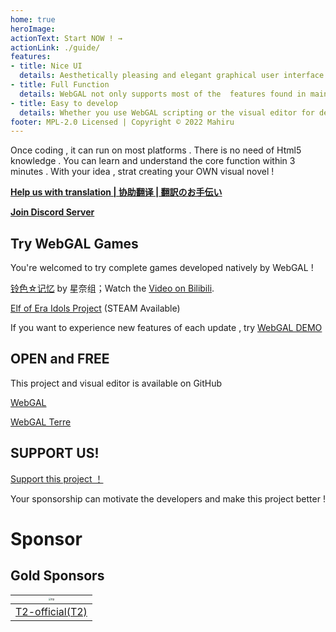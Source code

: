```yaml
---
home: true
heroImage: 
actionText: Start NOW ! →
actionLink: ./guide/
features:
- title: Nice UI
  details: Aesthetically pleasing and elegant graphical user interface with interactive effects, providing a better using experience.
- title: Full Function
  details: WebGAL not only supports most of the  features found in mainstream visual novel engines, but you can also use Pixi.js to add custom effects to your game.
- title: Easy to develop
  details: Whether you use WebGAL scripting or the visual editor for development, it is simple and natural.
footer: MPL-2.0 Licensed | Copyright © 2022 Mahiru
---
```


Once coding , it can run on most platforms . There is no need of Html5 knowledge . You can learn and understand the core function within 3 minutes . With your idea , strat creating your OWN visual novel !

**[Help us with translation | 协助翻译 | 翻訳のお手伝い ](https://github.com/MakinoharaShoko/WebGAL/tree/dev/packages/webgal/src/translations)**

**[Join Discord Server](https://discord.gg/kPrQkJttJy)**

## Try WebGAL Games

You're welcomed to try complete games developed natively by WebGAL !

[铃色☆记忆](http://hoshinasuzu.cn/) by 星奈组；Watch the [Video on Bilibili](https://www.bilibili.com/video/BV1HY4y1n7z7).

[Elf of Era Idols Project](https://store.steampowered.com/app/2414730/Elf_of_Era_Idols_Project/) (STEAM Available)

If you want to experience new features of each update , try [WebGAL DEMO](https://demo.openwebgal.com) 

## OPEN and FREE

This project and visual editor is available on GitHub 

[WebGAL](https://github.com/MakinoharaShoko/WebGAL) 

[WebGAL Terre](https://github.com/MakinoharaShoko/WebGAL_Terre)

## SUPPORT US!

[Support this project ！](sponsor)

Your sponsorship can motivate the developers and make this project better !

# Sponsor

## Gold Sponsors

| <img src="https://avatars.githubusercontent.com/u/91712707?v=4" alt="T2" style="zoom:25%;" /> |
| ------------------------------------------------------------ |
| [T2-official(T2)](https://github.com/T2-official)            |

